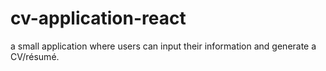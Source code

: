 # cv-application-react
a small application where users can input their information and generate a CV/résumé.
